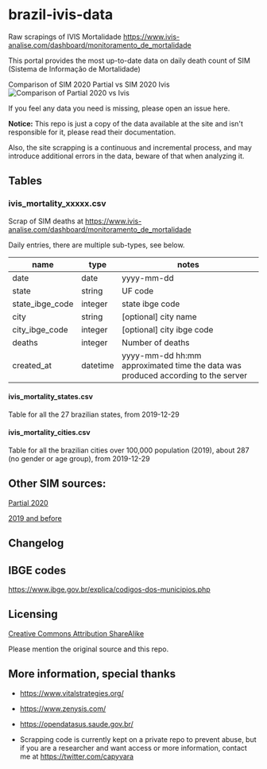 # brazil-ivis-data
Raw scrapings of IVIS Mortalidade https://www.ivis-analise.com/dashboard/monitoramento_de_mortalidade

This portal provides the most up-to-date data on daily death count of SIM (Sistema de Informação de Mortalidade)

Comparison of SIM 2020 Partial vs SIM 2020 Ivis
![Comparison of Partial 2020 vs Ivis](https://i.imgur.com/t6ce3xI.png)

If you feel any data you need is missing, please open an issue here.

**Notice:** 
This repo is just a copy of the data available at the site and isn't responsible for it, please read their documentation.

Also, the site scrapping is a continuous and incremental process, and may introduce additional errors in the data, beware of that when analyzing it.

## Tables

### ivis_mortality_xxxxx.csv
Scrap of SIM deaths at https://www.ivis-analise.com/dashboard/monitoramento_de_mortalidade

Daily entries, there are multiple sub-types, see below.

| name | type | notes |
|-----------------|---------|-----------------------------------------------------|
| date | date | yyyy-mm-dd |
| state | string | UF code |
| state_ibge_code | integer | state ibge code |
| city | string | [optional] city name |
| city_ibge_code | integer | [optional] city ibge code |
| deaths | integer | Number of deaths |
| created_at | datetime | yyyy-mm-dd hh:mm<br>approximated time the data was produced according to the server |

#### ivis_mortality_states.csv
Table for all the 27 brazilian states, from 2019-12-29

#### ivis_mortality_cities.csv
Table for all the brazilian cities over 100,000 population (2019), about 287 (no gender or age group), from 2019-12-29

## Other SIM sources:
[Partial 2020](https://opendatasus.saude.gov.br/dataset/sistema-de-informacao-sobre-mortalidade) 

[2019 and before](http://tabnet.datasus.gov.br/cgi/deftohtm.exe?sim/cnv/obt10uf.def)

## Changelog

## IBGE codes
https://www.ibge.gov.br/explica/codigos-dos-municipios.php

## Licensing
[Creative Commons Attribution ShareAlike](https://creativecommons.org/licenses/by-sa/4.0/)

Please mention the original source and this repo.

## More information, special thanks
- https://www.vitalstrategies.org/
- https://www.zenysis.com/ 
- https://opendatasus.saude.gov.br/

- Scrapping code is currently kept on a private repo to prevent abuse, but if you are a researcher and want access or more information, contact me at https://twitter.com/capyvara
